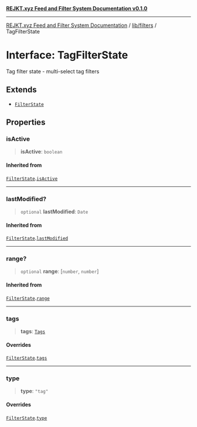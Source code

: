 [**REJKT.xyz Feed and Filter System Documentation v0.1.0**](../../../README.md)

***

[REJKT.xyz Feed and Filter System Documentation](../../../modules.md) / [lib/filters](../README.md) / TagFilterState

# Interface: TagFilterState

Tag filter state - multi-select tag filters

## Extends

- [`FilterState`](FilterState.md)

## Properties

### isActive

> **isActive**: `boolean`

#### Inherited from

[`FilterState`](FilterState.md).[`isActive`](FilterState.md#isactive)

***

### lastModified?

> `optional` **lastModified**: `Date`

#### Inherited from

[`FilterState`](FilterState.md).[`lastModified`](FilterState.md#lastmodified)

***

### range?

> `optional` **range**: \[`number`, `number`\]

#### Inherited from

[`FilterState`](FilterState.md).[`range`](FilterState.md#range)

***

### tags

> **tags**: [`Tags`](../../tagData/type-aliases/Tags.md)

#### Overrides

[`FilterState`](FilterState.md).[`tags`](FilterState.md#tags)

***

### type

> **type**: `"tag"`

#### Overrides

[`FilterState`](FilterState.md).[`type`](FilterState.md#type)
